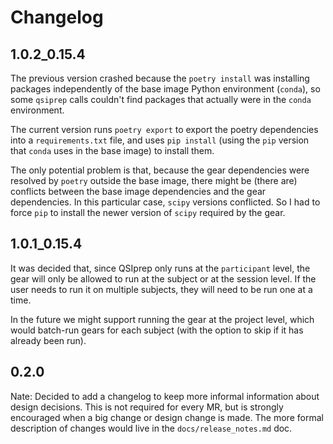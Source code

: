 # Changelog

## 1.0.2_0.15.4

The previous version crashed because the `poetry install` was installing packages
independently of the base image Python environment (`conda`), so some `qsiprep` calls
couldn't find packages that actually were in the `conda` environment.

The current version runs `poetry export` to export the poetry dependencies into a
`requirements.txt` file, and uses `pip install` (using the `pip` version that `conda`
uses in the base image) to install them.

The only potential problem is that, because the gear dependencies were resolved by
`poetry` outside the base image, there might be (there are) conflicts between the base
image dependencies and the gear dependencies. In this particular case, `scipy` versions
conflicted. So I had to force `pip` to install the newer version of `scipy` required by
the gear.

## 1.0.1_0.15.4

It was decided that, since QSIprep only runs at the `participant` level, the gear will
only be allowed to run at the subject or at the session level. If the user needs to run
it on multiple subjects, they will need to be run one at a time.

In the future we might support running the gear at the project level, which would
batch-run gears for each subject (with the option to skip if it has already been run).

## 0.2.0

Nate: Decided to add a changelog to keep more informal information about design
decisions.  This is not required for every MR, but is strongly encouraged when a big
change or design change is made.  The more formal description of changes would live in
the `docs/release_notes.md` doc.
